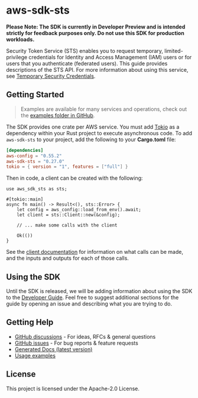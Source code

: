 # aws-sdk-sts

**Please Note: The SDK is currently in Developer Preview and is intended strictly for
feedback purposes only. Do not use this SDK for production workloads.**

Security Token Service (STS) enables you to request temporary, limited-privilege credentials for Identity and Access Management (IAM) users or for users that you authenticate (federated users). This guide provides descriptions of the STS API. For more information about using this service, see [Temporary Security Credentials](https://docs.aws.amazon.com/IAM/latest/UserGuide/id_credentials_temp.html).

## Getting Started

> Examples are available for many services and operations, check out the
> [examples folder in GitHub](https://github.com/awslabs/aws-sdk-rust/tree/main/examples).

The SDK provides one crate per AWS service. You must add [Tokio](https://crates.io/crates/tokio)
as a dependency within your Rust project to execute asynchronous code. To add `aws-sdk-sts` to
your project, add the following to your **Cargo.toml** file:

```toml
[dependencies]
aws-config = "0.55.2"
aws-sdk-sts = "0.27.0"
tokio = { version = "1", features = ["full"] }
```

Then in code, a client can be created with the following:

```rust,ignore
use aws_sdk_sts as sts;

#[tokio::main]
async fn main() -> Result<(), sts::Error> {
    let config = aws_config::load_from_env().await;
    let client = sts::Client::new(&config);

    // ... make some calls with the client

    Ok(())
}
```

See the [client documentation](https://docs.rs/aws-sdk-sts/latest/aws_sdk_sts/client/struct.Client.html)
for information on what calls can be made, and the inputs and outputs for each of those calls.

## Using the SDK

Until the SDK is released, we will be adding information about using the SDK to the
[Developer Guide](https://docs.aws.amazon.com/sdk-for-rust/latest/dg/welcome.html). Feel free to suggest
additional sections for the guide by opening an issue and describing what you are trying to do.

## Getting Help

* [GitHub discussions](https://github.com/awslabs/aws-sdk-rust/discussions) - For ideas, RFCs & general questions
* [GitHub issues](https://github.com/awslabs/aws-sdk-rust/issues/new/choose) - For bug reports & feature requests
* [Generated Docs (latest version)](https://awslabs.github.io/aws-sdk-rust/)
* [Usage examples](https://github.com/awslabs/aws-sdk-rust/tree/main/examples)

## License

This project is licensed under the Apache-2.0 License.

